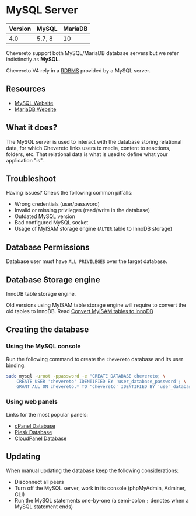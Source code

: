 # MySQL Server

| Version | MySQL  | MariaDB |
| ------- | ------ | ------- |
| 4.0     | 5.7, 8 | 10      |

Chevereto support both MySQL/MariaDB database servers but we refer indistinctly as **MySQL**.

Chevereto V4 rely in a [RDBMS](https://en.wikipedia.org/wiki/Relational_database) provided by a MySQL server.

## Resources

* [MySQL Website](https://www.mysql.com/)
* [MariaDB Website](https://mariadb.org/)

## What it does?

The MySQL server is used to interact with the database storing relational data, for which Chevereto links users to media, content to reactions, folders, etc. That relational data is what is used to define what your application "is".

## Troubleshoot

Having issues? Check the following common pitfalls:

* Wrong credentials (user/password)
* Invalid or missing privileges (read/write in the database)
* Outdated MySQL version
* Bad configured MySQL socket
* Usage of MyISAM storage engine (`ALTER` table to InnoDB storage)

## Database Permissions

Database user must have `ALL PRIVILEGES` over the target database.

## Database Storage engine

InnoDB table storage engine.

Old versions using MyISAM table storage engine will require to convert the old tables to InnoDB. Read [Convert MyISAM tables to InnoDB](https://dev.mysql.com/doc/refman/8.0/en/converting-tables-to-innodb.html)

## Creating the database

### Using the MySQL console

Run the following command to create the `chevereto` database and its user binding.

```sh
sudo mysql -uroot -ppassword -e "CREATE DATABASE chevereto; \
    CREATE USER 'chevereto' IDENTIFIED BY 'user_database_password'; \
    GRANT ALL ON chevereto.* TO 'chevereto' IDENTIFIED BY 'user_database_password';"
```

### Using web panels

Links for the most popular panels:

* [cPanel Database](https://docs.cpanel.net/cpanel/databases/mysql-databases/)
* [Plesk Database](https://docs.plesk.com/en-US/obsidian/customer-guide/website-databases/creating-databases.65157/)
* [CloudPanel Database](https://www.cloudpanel.io/docs/cloudpanel-ce/frontend-area/databases)

## Updating

When manual updating the database keep the following considerations:

* Disconnect all peers
* Turn off the MySQL server, work in its console (phpMyAdmin, Adminer, CLI)
* Run the MySQL statements one-by-one (a semi-colon `;` denotes when a MySQL statement ends)
